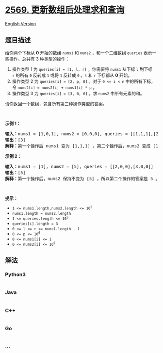 # [2569. 更新数组后处理求和查询](https://leetcode.cn/problems/handling-sum-queries-after-update)

[English Version](/solution/2500-2599/2569.Handling%20Sum%20Queries%20After%20Update/README_EN.md)

## 题目描述

<!-- 这里写题目描述 -->

<p>给你两个下标从 <strong>0</strong>&nbsp;开始的数组&nbsp;<code>nums1</code> 和&nbsp;<code>nums2</code>&nbsp;，和一个二维数组&nbsp;<code>queries</code>&nbsp;表示一些操作。总共有 3 种类型的操作：</p>

<ol>
	<li>操作类型 1 为&nbsp;<code>queries[i]&nbsp;= [1, l, r]</code>&nbsp;。你需要将 <code>nums1</code>&nbsp;从下标&nbsp;<code>l</code>&nbsp;到下标 <code>r</code>&nbsp;的所有 <code>0</code>&nbsp;反转成 <code>1</code>&nbsp;或将 <code>1</code>&nbsp;反转成 <code>0</code>&nbsp;。<code>l</code>&nbsp;和 <code>r</code>&nbsp;下标都从 <strong>0</strong>&nbsp;开始。</li>
	<li>操作类型 2 为&nbsp;<code>queries[i]&nbsp;= [2, p, 0]</code>&nbsp;。对于&nbsp;<code>0 &lt;= i &lt; n</code>&nbsp;中的所有下标，令&nbsp;<code>nums2[i] =&nbsp;nums2[i]&nbsp;+ nums1[i]&nbsp;* p</code>&nbsp;。</li>
	<li>操作类型 3 为&nbsp;<code>queries[i]&nbsp;= [3, 0, 0]</code>&nbsp;。求&nbsp;<code>nums2</code>&nbsp;中所有元素的和。</li>
</ol>

<p>请你返回一个数组，包含所有第三种操作类型的答案。</p>

<p>&nbsp;</p>

<p><strong>示例 1：</strong></p>

<pre>
<b>输入：</b>nums1 = [1,0,1], nums2 = [0,0,0], queries = [[1,1,1],[2,1,0],[3,0,0]]
<b>输出：</b>[3]
<strong>解释：</strong>第一个操作后 nums1 变为 [1,1,1] 。第二个操作后，nums2 变成 [1,1,1] ，所以第三个操作的答案为 3 。所以返回 [3] 。
</pre>

<p><strong>示例 2：</strong></p>

<pre>
<b>输入：</b>nums1 = [1], nums2 = [5], queries = [[2,0,0],[3,0,0]]
<b>输出：</b>[5]
<b>解释：</b>第一个操作后，nums2 保持不变为 [5] ，所以第二个操作的答案是 5 。所以返回 [5] 。
</pre>

<p>&nbsp;</p>

<p><strong>提示：</strong></p>

<ul>
	<li><code>1 &lt;= nums1.length,nums2.length &lt;= 10<sup>5</sup></code></li>
	<li><code>nums1.length = nums2.length</code></li>
	<li><code>1 &lt;= queries.length &lt;= 10<sup>5</sup></code></li>
	<li><code>queries[i].length = 3</code></li>
	<li><code>0 &lt;= l &lt;= r &lt;= nums1.length - 1</code></li>
	<li><code>0 &lt;= p &lt;= 10<sup>6</sup></code></li>
	<li><code>0 &lt;= nums1[i] &lt;= 1</code></li>
	<li><code>0 &lt;= nums2[i] &lt;= 10<sup>9</sup></code></li>
</ul>


## 解法

<!-- 这里可写通用的实现逻辑 -->

<!-- tabs:start -->

### **Python3**

<!-- 这里可写当前语言的特殊实现逻辑 -->

```python

```

### **Java**

<!-- 这里可写当前语言的特殊实现逻辑 -->

```java

```

### **C++**

```cpp

```

### **Go**

```go

```

### **...**

```

```

<!-- tabs:end -->
